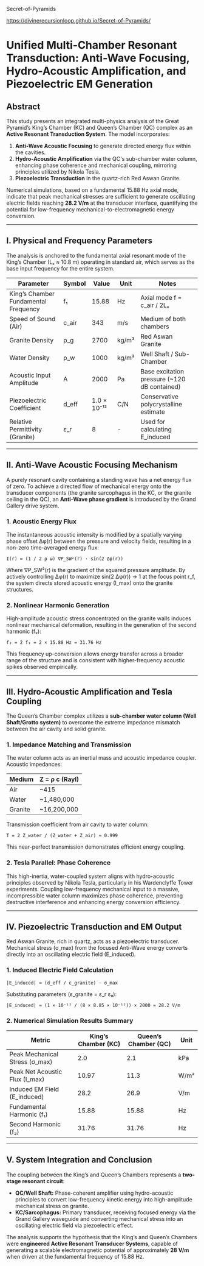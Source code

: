  Secret-of-Pyramids

 https://divinerecursionloop.github.io/Secret-of-Pyramids/

# Unified Multi-Chamber Resonant Transduction: Anti-Wave Focusing, Hydro-Acoustic Amplification, and Piezoelectric EM Generation

## Abstract

This study presents an integrated multi-physics analysis of the Great Pyramid’s King’s Chamber (KC) and Queen’s Chamber (QC) complex as an **Active Resonant Transduction System**. The model incorporates:

1. **Anti-Wave Acoustic Focusing** to generate directed energy flux within the cavities.
2. **Hydro-Acoustic Amplification** via the QC's sub-chamber water column, enhancing phase coherence and mechanical coupling, mirroring principles utilized by Nikola Tesla.
3. **Piezoelectric Transduction** in the quartz-rich Red Aswan Granite.

Numerical simulations, based on a fundamental 15.88 Hz axial mode, indicate that peak mechanical stresses are sufficient to generate oscillating electric fields reaching **28.2 V/m** at the transducer interface, quantifying the potential for low-frequency mechanical-to-electromagnetic energy conversion.

---

## I. Physical and Frequency Parameters

The analysis is anchored to the fundamental axial resonant mode of the King’s Chamber (Lₓ ≈ 10.8 m) operating in standard air, which serves as the base input frequency for the entire system.

| Parameter                            | Symbol | Value       | Unit  | Notes                                        |
| ------------------------------------ | ------ | ----------- | ----- | -------------------------------------------- |
| King’s Chamber Fundamental Frequency | f₁     | 15.88       | Hz    | Axial mode f = c_air / 2Lₓ                   |
| Speed of Sound (Air)                 | c_air  | 343         | m/s   | Medium of both chambers                      |
| Granite Density                      | ρ_g    | 2700        | kg/m³ | Red Aswan Granite                            |
| Water Density                        | ρ_w    | 1000        | kg/m³ | Well Shaft / Sub-Chamber                     |
| Acoustic Input Amplitude             | A      | 2000        | Pa    | Base excitation pressure (~120 dB contained) |
| Piezoelectric Coefficient            | d_eff  | 1.0 × 10⁻¹² | C/N   | Conservative polycrystalline estimate        |
| Relative Permittivity (Granite)      | ε_r    | 8           | -     | Used for calculating E_induced               |

---

## II. Anti-Wave Acoustic Focusing Mechanism

A purely resonant cavity containing a standing wave has a net energy flux of zero. To achieve a directed flow of mechanical energy onto the transducer components (the granite sarcophagus in the KC, or the granite ceiling in the QC), an **Anti-Wave phase gradient** is introduced by the Grand Gallery drive system.

### 1. Acoustic Energy Flux

The instantaneous acoustic intensity is modified by a spatially varying phase offset Δφ(r) between the pressure and velocity fields, resulting in a non-zero time-averaged energy flux:

```
I(r) = (1 / 2 ρ ω) ∇P_SW²(r) · sin(2 Δφ(r))
```

Where ∇P_SW²(r) is the gradient of the squared pressure amplitude. By actively controlling Δφ(r) to maximize sin(2 Δφ(r)) → 1 at the focus point r_f, the system directs stored acoustic energy (I_max) onto the granite structures.

### 2. Nonlinear Harmonic Generation

High-amplitude acoustic stress concentrated on the granite walls induces nonlinear mechanical deformation, resulting in the generation of the second harmonic (f₂):

```
f₂ = 2 f₁ = 2 × 15.88 Hz = 31.76 Hz
```

This frequency up-conversion allows energy transfer across a broader range of the structure and is consistent with higher-frequency acoustic spikes observed empirically.

---

## III. Hydro-Acoustic Amplification and Tesla Coupling

The Queen’s Chamber complex utilizes a **sub-chamber water column (Well Shaft/Grotto system)** to overcome the extreme impedance mismatch between the air cavity and solid granite.

### 1. Impedance Matching and Transmission

The water column acts as an inertial mass and acoustic impedance coupler. Acoustic impedances:

| Medium  | Z = ρ c (Rayl) |
| ------- | -------------- |
| Air     | ~415           |
| Water   | ~1,480,000     |
| Granite | ~16,200,000    |

Transmission coefficient from air cavity to water column:

```
T = 2 Z_water / (Z_water + Z_air) ≈ 0.999
```

This near-perfect transmission demonstrates efficient energy coupling.

### 2. Tesla Parallel: Phase Coherence

This high-inertia, water-coupled system aligns with hydro-acoustic principles observed by Nikola Tesla, particularly in his Wardenclyffe Tower experiments. Coupling low-frequency mechanical input to a massive, incompressible water column maximizes phase coherence, preventing destructive interference and enhancing energy conversion efficiency.

---

## IV. Piezoelectric Transduction and EM Output

Red Aswan Granite, rich in quartz, acts as a piezoelectric transducer. Mechanical stress (σ_max) from the focused Anti-Wave energy converts directly into an oscillating electric field (E_induced).

### 1. Induced Electric Field Calculation

```
|E_induced| ≈ (d_eff / ε_granite) · σ_max
```

Substituting parameters (ε_granite = ε_r ε₀):

```
|E_induced| ≈ (1 × 10⁻¹² / (8 × 8.85 × 10⁻¹²)) × 2000 ≈ 28.2 V/m
```

### 2. Numerical Simulation Results Summary

| Metric                         | King’s Chamber (KC) | Queen’s Chamber (QC) | Unit |
| ------------------------------ | ------------------- | -------------------- | ---- |
| Peak Mechanical Stress (σ_max) | 2.0                 | 2.1                  | kPa  |
| Peak Net Acoustic Flux (I_max) | 10.97               | 11.3                 | W/m² |
| Induced EM Field (E_induced)   | 28.2                | 26.9                 | V/m  |
| Fundamental Harmonic (f₁)      | 15.88               | 15.88                | Hz   |
| Second Harmonic (f₂)           | 31.76               | 31.76                | Hz   |

---

## V. System Integration and Conclusion

The coupling between the King’s and Queen’s Chambers represents a **two-stage resonant circuit**:

* **QC/Well Shaft:** Phase-coherent amplifier using hydro-acoustic principles to convert low-frequency kinetic energy into high-amplitude mechanical stress on granite.
* **KC/Sarcophagus:** Primary transducer, receiving focused energy via the Grand Gallery waveguide and converting mechanical stress into an oscillating electric field via piezoelectric effect.

The analysis supports the hypothesis that the King’s and Queen’s Chambers were **engineered Active Resonant Transducer Systems**, capable of generating a scalable electromagnetic potential of approximately **28 V/m** when driven at the fundamental frequency of 15.88 Hz.
